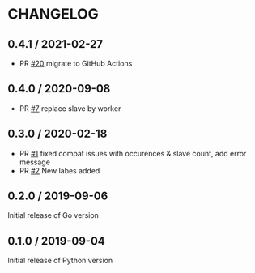 # CHANGELOG

## 0.4.1 / 2021-02-27

* PR [#20](https://github.com/ContainerSolutions/locust_exporter/pull/20) migrate to GitHub Actions

## 0.4.0 / 2020-09-08

* PR [#7](https://github.com/ContainerSolutions/locust_exporter/pull/7) replace slave by worker

## 0.3.0 / 2020-02-18

* PR [#1](https://github.com/ContainerSolutions/locust_exporter/pull/1) fixed compat issues with occurences & slave count, add error message
* PR [#2](https://github.com/ContainerSolutions/locust_exporter/pull/2) New labes added

## 0.2.0 / 2019-09-06

Initial release of Go version

## 0.1.0 / 2019-09-04

Initial release of Python version
